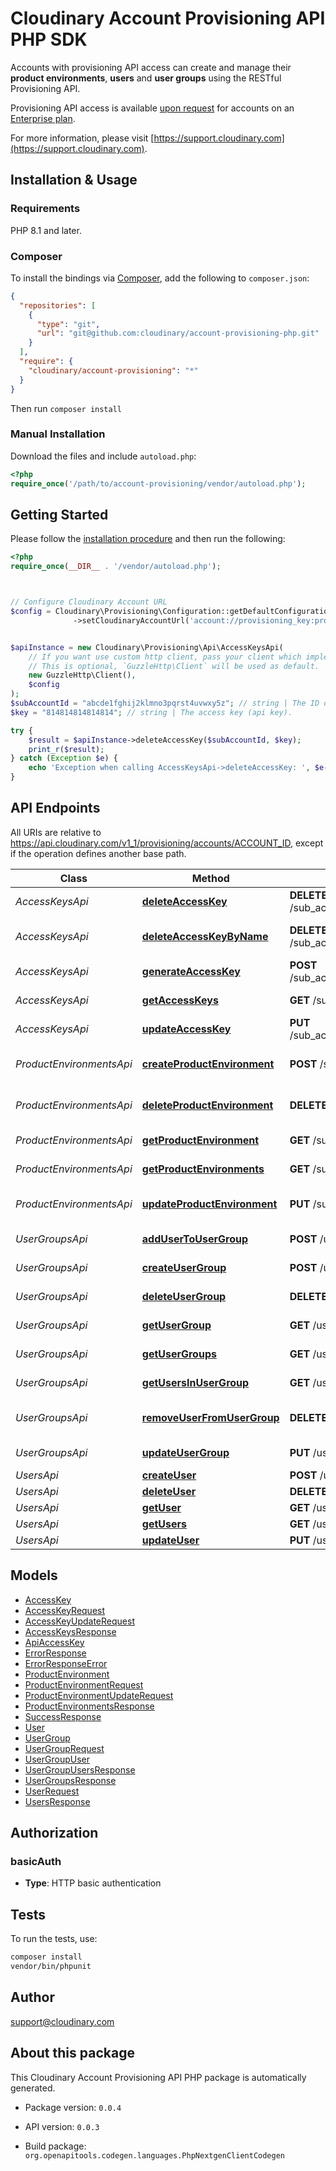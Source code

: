 # Cloudinary Account Provisioning API PHP SDK

Accounts with provisioning API access can create and manage their **product environments**, **users** and **user groups** using the RESTful Provisioning API. 

Provisioning API access is available [upon request](https://cloudinary.com/contact?plan=enterprise) for accounts on an [Enterprise plan](https://cloudinary.com/pricing#pricing-enterprise).


For more information, please visit [https://support.cloudinary.com](https://support.cloudinary.com).

## Installation & Usage

### Requirements

PHP 8.1 and later.

### Composer

To install the bindings via [Composer](https://getcomposer.org/), add the following to `composer.json`:

```json
{
  "repositories": [
    {
      "type": "git",
      "url": "git@github.com:cloudinary/account-provisioning-php.git"
    }
  ],
  "require": {
    "cloudinary/account-provisioning": "*"
  }
}
```

Then run `composer install`

### Manual Installation

Download the files and include `autoload.php`:

```php
<?php
require_once('/path/to/account-provisioning/vendor/autoload.php');
```

## Getting Started

Please follow the [installation procedure](#installation--usage) and then run the following:

```php
<?php
require_once(__DIR__ . '/vendor/autoload.php');



// Configure Cloudinary Account URL
$config = Cloudinary\Provisioning\Configuration::getDefaultConfiguration()
              ->setCloudinaryAccountUrl('account://provisioning_key:provisioning_secret@account_id');


$apiInstance = new Cloudinary\Provisioning\Api\AccessKeysApi(
    // If you want use custom http client, pass your client which implements `GuzzleHttp\ClientInterface`.
    // This is optional, `GuzzleHttp\Client` will be used as default.
    new GuzzleHttp\Client(),
    $config
);
$subAccountId = "abcde1fghij2klmno3pqrst4uvwxy5z"; // string | The ID of the product environment.
$key = "814814814814814"; // string | The access key (api key).

try {
    $result = $apiInstance->deleteAccessKey($subAccountId, $key);
    print_r($result);
} catch (Exception $e) {
    echo 'Exception when calling AccessKeysApi->deleteAccessKey: ', $e->getMessage(), PHP_EOL;
}

```

## API Endpoints

All URIs are relative to https://api.cloudinary.com/v1_1/provisioning/accounts/ACCOUNT_ID, except if the operation defines another base path.

| Class | Method | HTTP request | Description |
| ------------ | ------------- | ------------- | ------------- |
| *AccessKeysApi* | [**deleteAccessKey**](docs/Api/AccessKeysApi.md#deleteaccesskey) | **DELETE** /sub_accounts/{sub_account_id}/access_keys/{key} | Delete access key |
| *AccessKeysApi* | [**deleteAccessKeyByName**](docs/Api/AccessKeysApi.md#deleteaccesskeybyname) | **DELETE** /sub_accounts/{sub_account_id}/access_keys | Delete access key by name |
| *AccessKeysApi* | [**generateAccessKey**](docs/Api/AccessKeysApi.md#generateaccesskey) | **POST** /sub_accounts/{sub_account_id}/access_keys | Generate an access key |
| *AccessKeysApi* | [**getAccessKeys**](docs/Api/AccessKeysApi.md#getaccesskeys) | **GET** /sub_accounts/{sub_account_id}/access_keys | Get access keys |
| *AccessKeysApi* | [**updateAccessKey**](docs/Api/AccessKeysApi.md#updateaccesskey) | **PUT** /sub_accounts/{sub_account_id}/access_keys/{key} | Update an access key |
| *ProductEnvironmentsApi* | [**createProductEnvironment**](docs/Api/ProductEnvironmentsApi.md#createproductenvironment) | **POST** /sub_accounts | Create product environment |
| *ProductEnvironmentsApi* | [**deleteProductEnvironment**](docs/Api/ProductEnvironmentsApi.md#deleteproductenvironment) | **DELETE** /sub_accounts/{sub_account_id} | Delete product environment |
| *ProductEnvironmentsApi* | [**getProductEnvironment**](docs/Api/ProductEnvironmentsApi.md#getproductenvironment) | **GET** /sub_accounts/{sub_account_id} | Get product environment |
| *ProductEnvironmentsApi* | [**getProductEnvironments**](docs/Api/ProductEnvironmentsApi.md#getproductenvironments) | **GET** /sub_accounts | Get product environments |
| *ProductEnvironmentsApi* | [**updateProductEnvironment**](docs/Api/ProductEnvironmentsApi.md#updateproductenvironment) | **PUT** /sub_accounts/{sub_account_id} | Update product environment |
| *UserGroupsApi* | [**addUserToUserGroup**](docs/Api/UserGroupsApi.md#addusertousergroup) | **POST** /user_groups/{group_id}/users/{user_id} | Add User to User Group |
| *UserGroupsApi* | [**createUserGroup**](docs/Api/UserGroupsApi.md#createusergroup) | **POST** /user_groups | Create User Group |
| *UserGroupsApi* | [**deleteUserGroup**](docs/Api/UserGroupsApi.md#deleteusergroup) | **DELETE** /user_groups/{group_id} | Delete User Group |
| *UserGroupsApi* | [**getUserGroup**](docs/Api/UserGroupsApi.md#getusergroup) | **GET** /user_groups/{group_id} | Get User Group |
| *UserGroupsApi* | [**getUserGroups**](docs/Api/UserGroupsApi.md#getusergroups) | **GET** /user_groups | Get User Groups |
| *UserGroupsApi* | [**getUsersInUserGroup**](docs/Api/UserGroupsApi.md#getusersinusergroup) | **GET** /user_groups/{group_id}/users | Get Users in User Group |
| *UserGroupsApi* | [**removeUserFromUserGroup**](docs/Api/UserGroupsApi.md#removeuserfromusergroup) | **DELETE** /user_groups/{group_id}/users/{user_id} | Remove User from User Group |
| *UserGroupsApi* | [**updateUserGroup**](docs/Api/UserGroupsApi.md#updateusergroup) | **PUT** /user_groups/{group_id} | Update User Group |
| *UsersApi* | [**createUser**](docs/Api/UsersApi.md#createuser) | **POST** /users | Create user |
| *UsersApi* | [**deleteUser**](docs/Api/UsersApi.md#deleteuser) | **DELETE** /users/{user_id} | Delete user |
| *UsersApi* | [**getUser**](docs/Api/UsersApi.md#getuser) | **GET** /users/{user_id} | Get user |
| *UsersApi* | [**getUsers**](docs/Api/UsersApi.md#getusers) | **GET** /users | Get users |
| *UsersApi* | [**updateUser**](docs/Api/UsersApi.md#updateuser) | **PUT** /users/{user_id} | Update user |

## Models

- [AccessKey](docs/Model/AccessKey.md)
- [AccessKeyRequest](docs/Model/AccessKeyRequest.md)
- [AccessKeyUpdateRequest](docs/Model/AccessKeyUpdateRequest.md)
- [AccessKeysResponse](docs/Model/AccessKeysResponse.md)
- [ApiAccessKey](docs/Model/ApiAccessKey.md)
- [ErrorResponse](docs/Model/ErrorResponse.md)
- [ErrorResponseError](docs/Model/ErrorResponseError.md)
- [ProductEnvironment](docs/Model/ProductEnvironment.md)
- [ProductEnvironmentRequest](docs/Model/ProductEnvironmentRequest.md)
- [ProductEnvironmentUpdateRequest](docs/Model/ProductEnvironmentUpdateRequest.md)
- [ProductEnvironmentsResponse](docs/Model/ProductEnvironmentsResponse.md)
- [SuccessResponse](docs/Model/SuccessResponse.md)
- [User](docs/Model/User.md)
- [UserGroup](docs/Model/UserGroup.md)
- [UserGroupRequest](docs/Model/UserGroupRequest.md)
- [UserGroupUser](docs/Model/UserGroupUser.md)
- [UserGroupUsersResponse](docs/Model/UserGroupUsersResponse.md)
- [UserGroupsResponse](docs/Model/UserGroupsResponse.md)
- [UserRequest](docs/Model/UserRequest.md)
- [UsersResponse](docs/Model/UsersResponse.md)

## Authorization

### basicAuth

- **Type**: HTTP basic authentication

## Tests

To run the tests, use:

```bash
composer install
vendor/bin/phpunit
```

## Author

support@cloudinary.com

## About this package

This Cloudinary Account Provisioning API PHP package is automatically generated.

- Package version: `0.0.4`

- API version: `0.0.3`

- Build package: `org.openapitools.codegen.languages.PhpNextgenClientCodegen`
